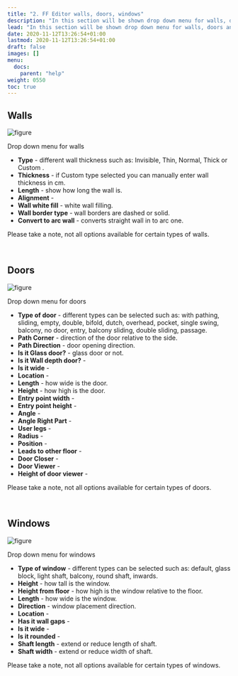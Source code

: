 ```yaml
---
title: "2. FF Editor walls, doors, windows"
description: "In this section will be shown drop down menu for walls, doors and windows."
lead: "In this section will be shown drop down menu for walls, doors and windows."
date: 2020-11-12T13:26:54+01:00
lastmod: 2020-11-12T13:26:54+01:00
draft: false
images: []
menu:
  docs:
    parent: "help"
weight: 0550
toc: true
---
```

## Walls

![figure](/FFEditorWall.jpg "")

Drop down menu for walls
* **Type** - different wall thickness such as: Invisible, Thin, Normal, Thick or Custom .
* **Thickness** - if Custom type selected you can manually enter wall thickness in cm.
* **Length** - show how long the wall is.
* **Alignment** - 
* **Wall white fill** - white wall filling.
* **Wall border type** - wall borders are dashed or solid.
* **Convert to arc wall** - converts straight wall in to arc one.

Please take a note, not all options available for certain types of walls.

&nbsp;  

## Doors
![figure](/FFEditorDoor.jpg "")

Drop down menu for doors

* **Type of door** - different types can be selected such as: with pathing, sliding, empty, double, bifold, dutch, overhead, pocket, single swing, balcony, no door, entry, balcony sliding, double sliding, passage.
* **Path Corner** - direction of the door relative to the side.
* **Path Direction** - door opening direction.
* **Is it Glass door?** - glass door or not.
* **Is it Wall depth door?** - 
* **Is it wide** - 
* **Location** -
* **Length** - how wide is the door.
* **Height** - how high is the door.
* **Entry point width** - 
* **Entry point height** - 
* **Angle** - 
* **Angle Right Part** - 
* **User legs** -
* **Radius** -
* **Position** -
* **Leads to other floor** -
* **Door Closer** -
* **Door Viewer** - 
* **Height of door viewer** -

Please take a note, not all options available for certain types of doors.

&nbsp;  

## Windows
![figure](/FFEditorWindow.jpg "")

Drop down menu for windows

* **Type of window** - different types can be selected such as: default, glass block, light shaft, balcony, round shaft, inwards.
* **Height** - how tall is the window.
* **Height from floor** - how high is the window relative to the floor.
* **Length** - how wide is the window.
* **Direction** - window placement direction.
* **Location** - 
* **Has it wall gaps** -
* **Is it wide** - 
* **Is it rounded** - 
* **Shaft length** - extend or reduce length of shaft.
* **Shaft width** - extend or reduce width of shaft.

Please take a note, not all options available for certain types of windows.